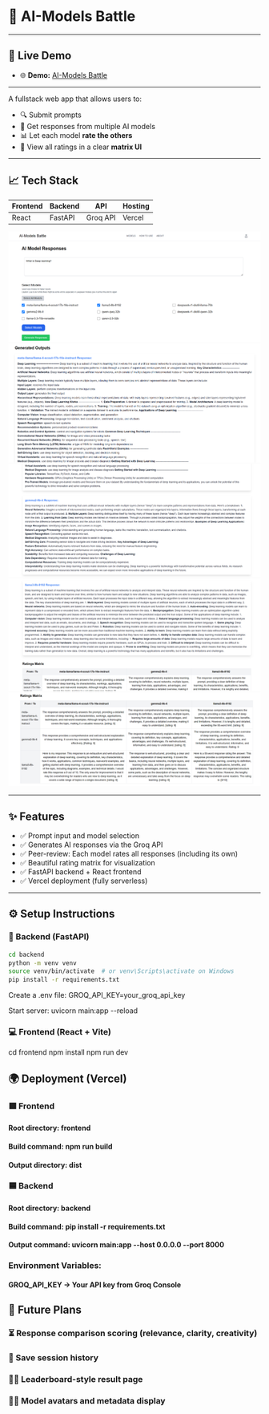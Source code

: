 # 🧠 AI-Models Battle

---

## 🔗 Live Demo

- 🌐 **Demo:** [AI-Models Battle](https://multi-model-comparison.vercel.app/)

---

A fullstack web app that allows users to:
- 🔍 Submit prompts
- 🧾 Get responses from multiple AI models
- 📊 Let each model **rate the others**
- 🧮 View all ratings in a clear **matrix UI**

---

## 📈 Tech Stack

| Frontend | Backend | API     | Hosting |
|----------|---------|---------|---------|
| React    | FastAPI | Groq API | Vercel  |


![1](./images/1.png)
![2](./images/2.png)
![3](./images/3.png)
![4](./images/4.png)
![5](./images/5.png)



---

## ✨ Features

- ✅ Prompt input and model selection
- ✅ Generates AI responses via the Groq API
- ✅ Peer-review: Each model rates all responses (including its own)
- ✅ Beautiful rating matrix for visualization
- ✅ FastAPI backend + React frontend
- ✅ Vercel deployment (fully serverless)

---


## ⚙️ Setup Instructions

### 🔧 Backend (FastAPI)

```bash
cd backend
python -m venv venv
source venv/bin/activate  # or venv\Scripts\activate on Windows
pip install -r requirements.txt
```

Create a .env file:
GROQ_API_KEY=your_groq_api_key

Start server:
uvicorn main:app --reload

### 💻 Frontend (React + Vite)
cd frontend
npm install
npm run dev

## 🌍 Deployment (Vercel)
### 🟩 Frontend

#### Root directory: frontend

#### Build command: npm run build

#### Output directory: dist

### 🟦 Backend

#### Root directory: backend

#### Build command: pip install -r requirements.txt

#### Output command: uvicorn main:app --host 0.0.0.0 --port 8000

### Environment Variables:

#### GROQ_API_KEY → Your API key from Groq Console

## 📌 Future Plans
### ⏳ Response comparison scoring (relevance, clarity, creativity)

### 💾 Save session history

### 🧑‍🏫 Leaderboard-style result page

### 🧙‍♂️ Model avatars and metadata display

